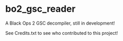 bo2_gsc_reader
==============

A Black Ops 2 GSC decompiler, still in development!

See Credits.txt to see who contributed to this project!

